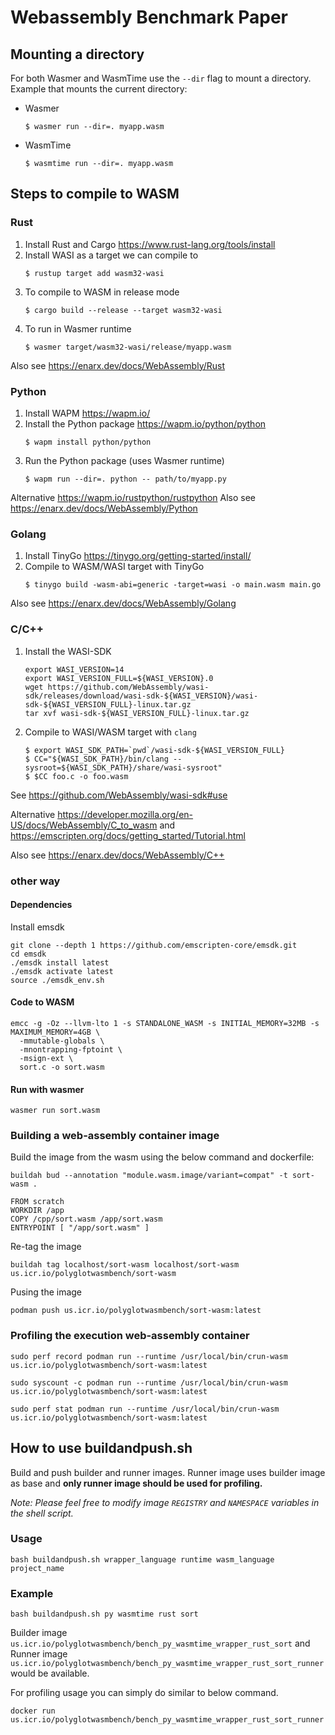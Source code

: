 # Webassembly Benchmark Paper

## Mounting a directory

For both Wasmer and WasmTime use the `--dir` flag to mount a directory.
Example that mounts the current directory:
- Wasmer
    ```console
    $ wasmer run --dir=. myapp.wasm 
    ```
- WasmTime
    ```console
    $ wasmtime run --dir=. myapp.wasm 
    ```

## Steps to compile to WASM

### Rust

1. Install Rust and Cargo https://www.rust-lang.org/tools/install
1. Install WASI as a target we can compile to
    ```console
    $ rustup target add wasm32-wasi
    ```
1. To compile to WASM in release mode
    ```console
    $ cargo build --release --target wasm32-wasi
    ```
1. To run in Wasmer runtime
    ```console
    $ wasmer target/wasm32-wasi/release/myapp.wasm 
    ```

Also see https://enarx.dev/docs/WebAssembly/Rust

### Python

1. Install WAPM https://wapm.io/
1. Install the Python package https://wapm.io/python/python
    ```console
    $ wapm install python/python
    ```
1. Run the Python package (uses Wasmer runtime)
    ```console
    $ wapm run --dir=. python -- path/to/myapp.py
    ```

Alternative https://wapm.io/rustpython/rustpython
Also see https://enarx.dev/docs/WebAssembly/Python

### Golang

1. Install TinyGo https://tinygo.org/getting-started/install/
1. Compile to WASM/WASI target with TinyGo
    ```console
    $ tinygo build -wasm-abi=generic -target=wasi -o main.wasm main.go
    ```

Also see https://enarx.dev/docs/WebAssembly/Golang

### C/C++

1. Install the WASI-SDK
    ```console
    export WASI_VERSION=14
    export WASI_VERSION_FULL=${WASI_VERSION}.0
    wget https://github.com/WebAssembly/wasi-sdk/releases/download/wasi-sdk-${WASI_VERSION}/wasi-sdk-${WASI_VERSION_FULL}-linux.tar.gz
    tar xvf wasi-sdk-${WASI_VERSION_FULL}-linux.tar.gz
    ```
1. Compile to WASI/WASM target with `clang`
    ```console
    $ export WASI_SDK_PATH=`pwd`/wasi-sdk-${WASI_VERSION_FULL}
    $ CC="${WASI_SDK_PATH}/bin/clang --sysroot=${WASI_SDK_PATH}/share/wasi-sysroot"
    $ $CC foo.c -o foo.wasm
    ```

See https://github.com/WebAssembly/wasi-sdk#use

Alternative https://developer.mozilla.org/en-US/docs/WebAssembly/C_to_wasm
and https://emscripten.org/docs/getting_started/Tutorial.html

Also see https://enarx.dev/docs/WebAssembly/C++

### other way 

#### Dependencies

Install emsdk
```
git clone --depth 1 https://github.com/emscripten-core/emsdk.git
cd emsdk
./emsdk install latest
./emsdk activate latest
source ./emsdk_env.sh
```

#### Code to WASM

```
emcc -g -Oz --llvm-lto 1 -s STANDALONE_WASM -s INITIAL_MEMORY=32MB -s MAXIMUM_MEMORY=4GB \
  -mmutable-globals \
  -mnontrapping-fptoint \
  -msign-ext \
  sort.c -o sort.wasm
```

#### Run with wasmer

```
wasmer run sort.wasm
```

### Building a web-assembly container image
Build the image from the wasm using the below command and dockerfile:
```
buildah bud --annotation "module.wasm.image/variant=compat" -t sort-wasm .
```
```
FROM scratch
WORKDIR /app
COPY /cpp/sort.wasm /app/sort.wasm
ENTRYPOINT [ "/app/sort.wasm" ]
```
Re-tag the image
```
buildah tag localhost/sort-wasm localhost/sort-wasm us.icr.io/polyglotwasmbench/sort-wasm
```
Pusing the image
```
podman push us.icr.io/polyglotwasmbench/sort-wasm:latest
```
### Profiling the execution web-assembly container
```
sudo perf record podman run --runtime /usr/local/bin/crun-wasm us.icr.io/polyglotwasmbench/sort-wasm:latest
```
```
sudo syscount -c podman run --runtime /usr/local/bin/crun-wasm us.icr.io/polyglotwasmbench/sort-wasm:latest
```
```
sudo perf stat podman run --runtime /usr/local/bin/crun-wasm us.icr.io/polyglotwasmbench/sort-wasm:latest
```

## How to use buildandpush.sh

Build and push builder and runner images. Runner image uses builder image as base and **only runner image should be used for profiling.**

*Note: Please feel free to modify image `REGISTRY` and `NAMESPACE` variables in the shell script.*

### Usage

```
bash buildandpush.sh wrapper_language runtime wasm_language project_name
```

### Example

```
bash buildandpush.sh py wasmtime rust sort
```

Builder image `us.icr.io/polyglotwasmbench/bench_py_wasmtime_wrapper_rust_sort` and Runner image `us.icr.io/polyglotwasmbench/bench_py_wasmtime_wrapper_rust_sort_runner` would be available.

For profiling usage you can simply do similar to below command.

```
docker run us.icr.io/polyglotwasmbench/bench_py_wasmtime_wrapper_rust_sort_runner
```